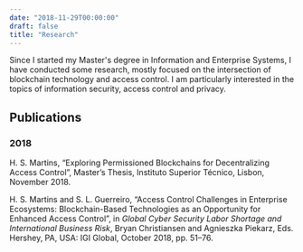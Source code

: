 ```yaml
---
date: "2018-11-29T00:00:00"
draft: false
title: "Research"
---
```


Since I started my Master's degree in Information and Enterprise Systems, I have conducted some research, mostly focused on the intersection of blockchain technology and access control. I am particularly interested in the topics of information security, access control and privacy.

## Publications

### 2018

H. S. Martins, “Exploring Permissioned Blockchains for Decentralizing Access Control”, Master’s Thesis, Instituto Superior Técnico, Lisbon, November 2018.

H. S. Martins and S. L. Guerreiro, “Access Control Challenges in Enterprise Ecosystems: Blockchain-Based Technologies as an Opportunity for Enhanced Access Control”, in _Global Cyber Security Labor Shortage and International Business Risk_, Bryan Christiansen and Agnieszka Piekarz, Eds. Hershey, PA, USA: IGI Global, October 2018, pp. 51–76.
